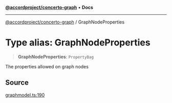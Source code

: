 [**@accordproject/concerto-graph**](../README.md) • **Docs**

***

[@accordproject/concerto-graph](../README.md) / GraphNodeProperties

# Type alias: GraphNodeProperties

> **GraphNodeProperties**: `PropertyBag`

The properties allowed on graph nodes

## Source

[graphmodel.ts:190](https://github.com/accordproject/lab-concerto-graph/blob/2c80b4a9bb941195f795971845a6802f68fb0254/src/graphmodel.ts#L190)
